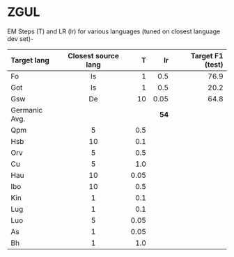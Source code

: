 # ZGUL
EM Steps (T) and LR (lr) for various languages (tuned on closest language dev set)-  

| Target lang | Closest source lang | T | lr | Target F1 (test) | 
| :------------ |:---------------:| -----:| -----:| -----:|
| Fo      | Is | 1 | 0.5  | 76.9 |
| Got     | Is | 1 | 0.5  | 20.2 |  
| Gsw     | De | 10 | 0.05 |  64.8 |
| Germanic Avg. |   |      |  **54**  |
| Qpm | 5       |    0.5
| Hsb | 10      |    0.1
| Orv | 5       |    0.5
| Cu | 5       |   1.0 
| Hau | 10      |    0.05
| Ibo | 10      |   0.5  |
| Kin | 1        |    0.1 |
| Lug | 1        |    0.1 |
| Luo | 5        |    0.05 |
| As | 1        |    0.05 |
| Bh | 1        |    1.0 |
